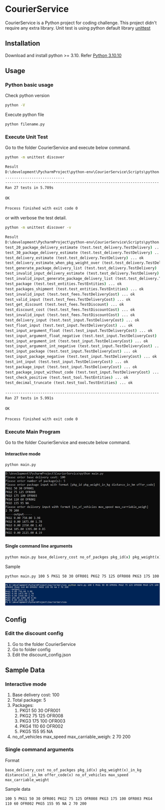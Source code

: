 # CourierService

CourierService is a Python project for coding challenge.
This project didn't require any extra library. 
Unit test is using python default library [unittest](https://docs.python.org/3.10/library/unittest.html#module-unittest)


## Installation
Download and install python >= 3.10. Refer [Python 3.10.10](https://www.python.org/downloads/release/python-31010/)

## Usage
### Python basic usage
Check python version
```cmd
python -V
```
Execute python file
```cmd
python filename.py
```

### Execute Unit Test
Go to the folder CourierService and execute below command.
```cmd
python -m unittest discover
```
```cmd
Result
D:\development\PycharmProject\python-env\CourierService\Scripts\python.exe -m unittest discover 
...........................
----------------------------------------------------------------------
Ran 27 tests in 5.709s

OK

Process finished with exit code 0
```

or with verbose the test detail.
```cmd
python -m unittest discover -v
```
```cmd
Result
D:\development\PycharmProject\python-env\CourierService\Scripts\python.exe -m unittest discover -v 
test_20_package_delivery_estimate (test.test_delivery.TestDelivery) ... ok
test_30_package_delivery_estimate (test.test_delivery.TestDelivery) ... ok
test_delivery_estimate (test.test_delivery.TestDelivery) ... ok
test_delivery_estimate_when_pkg_weight_over (test.test_delivery.TestDelivery) ... ok
test_generate_package_delivery_list (test.test_delivery.TestDelivery) ... ok
test_invalid_input_delivery_estimate (test.test_delivery.TestDelivery) ... ok
test_invalid_input_generate_package_delivery_list (test.test_delivery.TestDelivery) ... ok
test_package (test.test_entities.TestEntities) ... ok
test_packages_shipment (test.test_entities.TestEntities) ... ok
test_invalid_input (test.test_fees.TestDeliveryCost) ... ok
test_valid_input (test.test_fees.TestDeliveryCost) ... ok
test_get_discount (test.test_fees.TestDiscount) ... ok
test_discount_cost (test.test_fees.TestDiscountCost) ... ok
test_invalid_input (test.test_fees.TestDiscountCost) ... ok
test_delivery_input (test.test_input.TestDeliveryCost) ... ok
test_float_input (test.test_input.TestDeliveryCost) ... ok
test_input_argument_float (test.test_input.TestDeliveryCost) ... ok
test_input_argument_float_negative (test.test_input.TestDeliveryCost) ... ok
test_input_argument_int (test.test_input.TestDeliveryCost) ... ok
test_input_argument_int_negative (test.test_input.TestDeliveryCost) ... ok
test_input_package (test.test_input.TestDeliveryCost) ... ok
test_input_package_negative (test.test_input.TestDeliveryCost) ... ok
test_int_input (test.test_input.TestDeliveryCost) ... ok
test_package_input (test.test_input.TestDeliveryCost) ... ok
test_package_input_without_code (test.test_input.TestDeliveryCost) ... ok
test_check_positive (test.test_tool.TestEntities) ... ok
test_decimal_truncate (test.test_tool.TestEntities) ... ok

----------------------------------------------------------------------
Ran 27 tests in 5.991s

OK

Process finished with exit code 0
```


### Execute Main Program
Go to the folder CourierService and execute below command.

#### Interactive mode
```cmd
python main.py
```
![Sample Main Result](sample/main.jpg)

#### Single command line arguments

```cmd
python main.py base_delivery_cost no_of_packges pkg_id(x) pkg_weight(x)_in_kg distance(x)_in_km offer_code(x) no_of_vehicles max_speed max_carriable_weight
```
Sample
```cmd
python main.py 100 5 PKG1 50 30 OFR001 PKG2 75 125 OFR008 PKG3 175 100 OFR003 PKG4 110 60 OFR002 PKG5 155 95 NA 2 70 200
```
![Sample Single Line Main Result](sample/singleline.jpg)

## Config
### Edit the discount config
1. Go to the folder CourierService
2. Go to folder config
3. Edit the discount_config.json

## Sample Data
### Interactive mode
1. Base delivery cost: 100
2. Total package: 5
3. Packages:
   1. PKG1 50 30 OFR001
   2. PKG2 75 125 OFR008
   3. PKG3 175 100 OFR003
   4. PKG4 110 60 OFR002
   5. PKG5 155 95 NA
4. no_of_vehicles max_speed max_carriable_weigh: 2 70 200

### Single command arguments
Format
```text
base_delivery_cost no_of_packges pkg_id(x) pkg_weight(x)_in_kg distance(x)_in_km offer_code(x) no_of_vehicles max_speed max_carriable_weight
```
Sample data
```text
100 5 PKG1 50 30 OFR001 PKG2 75 125 OFR008 PKG3 175 100 OFR003 PKG4 110 60 OFR002 PKG5 155 95 NA 2 70 200
```